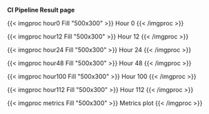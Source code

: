 
**CI Pipeline Result page**

{{< imgproc hour0 Fill "500x300" >}}
Hour 0
{{< /imgproc >}}

{{< imgproc hour12 Fill "500x300" >}}
Hour 12
{{< /imgproc >}}

{{< imgproc hour24 Fill "500x300" >}}
Hour 24
{{< /imgproc >}}

{{< imgproc hour48 Fill "500x300" >}}
Hour 48
{{< /imgproc >}}

{{< imgproc hour100 Fill "500x300" >}}
Hour 100
{{< /imgproc >}}

{{< imgproc hour112 Fill "500x300" >}}
Hour 112
{{< /imgproc >}}

{{< imgproc metrics Fill "500x300" >}}
Metrics plot
{{< /imgproc >}}
